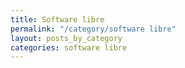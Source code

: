 ```yaml
---
title: Software libre
permalink: "/category/software libre"
layout: posts_by_category
categories: software libre
---
```


